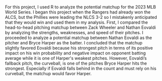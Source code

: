 For this project, I used R to analyze the potential matchup for the 2023 MLB World Series. I began this project when the Rangers had already won the ALCS, but the Phillies were leading the NLCS 3-2 so I mistakenly anticipated that they would win and used them in my analysis. First, I compared the head-to-head pitching matchup between Zack Wheeler and Nathan Eovaldi by analyzing the strengths, weaknesses, and speed of their pitches. I proceeded to analyze a potential matchup between Nathan Eovaldi as the pitcher and Bryce Harper as the batter. I concluded that the matchup slightly favored Eovaldi because his strongest pitch in terms of its positive impact on his win probability and negative impact on opponent batting average while it is one of Harper's weakest pitches. However, Eovaldi’s fallback pitch, the curveball, is one of the pitches Bryce Harper hits the strongest. Especially if Eovaldi falls behind in the count and must rely on his curveball, the matchup would favor Harper. 
